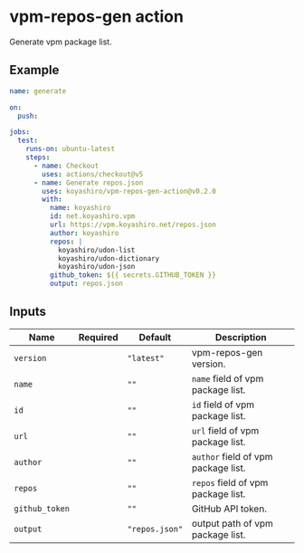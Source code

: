 # vpm-repos-gen action

Generate vpm package list.

## Example

```yaml
name: generate

on:
  push:

jobs:
  test:
    runs-on: ubuntu-latest
    steps:
      - name: Checkout
        uses: actions/checkout@v5
      - name: Generate repos.json
        uses: koyashiro/vpm-repos-gen-action@v0.2.0
        with:
          name: koyashiro
          id: net.koyashiro.vpm
          url: https://vpm.koyashiro.net/repos.json
          author: koyashiro
          repos: |
            koyashiro/udon-list
            koyashiro/udon-dictionary
            koyashiro/udon-json
          github_token: ${{ secrets.GITHUB_TOKEN }}
          output: repos.json
```

## Inputs

| Name           | Required | Default        | Description                         |
| -------------- | -------- | -------------- | ----------------------------------- |
| `version`      |          | `"latest"`     | vpm-repos-gen version.              |
| `name`         |          | `""`           | `name` field of vpm package list.   |
| `id`           |          | `""`           | `id` field of vpm package list.     |
| `url`          |          | `""`           | `url` field of vpm package list.    |
| `author`       |          | `""`           | `author` field of vpm package list. |
| `repos`        |          | `""`           | `repos` field of vpm package list.  |
| `github_token` |          | `""`           | GitHub API token.                   |
| `output`       |          | `"repos.json"` | output path of vpm package list.    |
